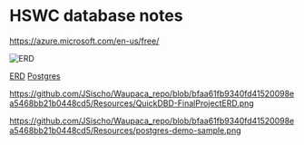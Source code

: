 # HSWC database notes

https://azure.microsoft.com/en-us/free/

![ERD](/Resources/ProjectERD.png)

<a href=https://github.com/JSischo/Waupaca_repo/blob/bfaa61fb9340fd41520098ea5468bb21b0448cd5/Resources/QuickDBD-FinalProjectERD.png>ERD</a>
<a href=https://github.com/JSischo/Waupaca_repo/blob/bfaa61fb9340fd41520098ea5468bb21b0448cd5/Resources/postgres-demo-sample.png>Postgres</a>

https://github.com/JSischo/Waupaca_repo/blob/bfaa61fb9340fd41520098ea5468bb21b0448cd5/Resources/QuickDBD-FinalProjectERD.png

https://github.com/JSischo/Waupaca_repo/blob/bfaa61fb9340fd41520098ea5468bb21b0448cd5/Resources/postgres-demo-sample.png
